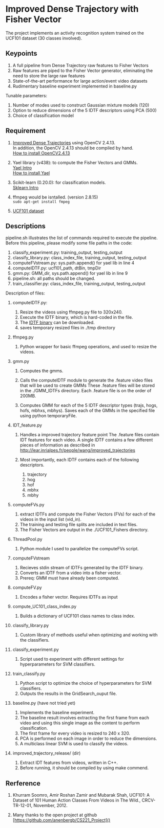 
# Improved Dense Trajectory with Fisher Vector

The project implements an activity recognition system trained on the UCF101 dataset (30 classes involved).

## Keypoints

1. A full pipeline from Dense Trajectory raw features to Fisher Vectors
2. Raw features are piped to the Fisher Vector generator, eliminating the need to store the large raw features
3. State-of-the-art performance for large action/event video datasets
4. Rudimentary baseline experiment implemented in baseline.py

 Tunable parameters:
1. Number of modes used to construct Gaussian mixture models (120)
2. Option to reduce dimensions of the 5 IDTF descriptors using PCA (500)
3. Choice of classification model


## Requirement

1. [Improved Dense Trajectories](http://lear.inrialpes.fr/people/wang/improved_trajectories) using OpenCV 2.4.13.  
In addition, the OpenCV 2.4.13 should be compiled by hand.  
[How to install OpenCV2.4.13](https://blog.csdn.net/woainishifu/article/details/77449373)

2. Yael library (v438): to compute the Fisher Vectors and GMMs.  
[Yael Intro](http://yael.gforge.inria.fr)  
[How to install Yael](https://blog.csdn.net/Running_J/article/details/52151708)

3. Scikit-learn (0.20.0): for classification models.  
[Sklearn Intro](http://scikit-learn.org/stable/)
4. ffmpeg would be isntalled. (version 2.8.15)  
`sudo apt-get install fmpeg`

5.  [UCF101 dataset](http://crcv.ucf.edu/data/UCF101.php)

## Descriptions

pipeline.sh illustrates the list of commands required to execute the pipeline. Before this pipeline, please modify some file paths in the code:
1. classify_experiment.py: training_output, testing_output
2. classify_library.py: class_index_file, training_output, testing_output
3. computeFVstream.py: sys.path.append() for yael lib in line 4
4. computeIDTF.py: ucf101_path, dtBin, tmpDir
5. gmm.py: GMM_dir, sys.path.append() for yael lib in line 9
6. pipeline.sh: all paths should be changed.
7. train_classifier.py: class_index_file, training_output, testing_output



Description of files:
1. computeIDTF.py:  
    1. Resize the videos using ffmpeg.py file to 320x240.  
    2. Execute the IDTF binary, which is hard-coded in the file.  
    3. The [IDTF binary](http://lear.inrialpes.fr/people/wang/improved_trajectories) can be downloaded.  
    4. saves temporary resized files in ./tmp directory  

2. ffmpeg.py  
    1. Python wrapper for basic ffmpeg operations, and used to resize the videos.  

3. gmm.py  
	1. Computes the gmms.  

	2. Calls the computeIDTF module to generate the .feature video files that will be used to create GMMs
	These .feature files will be stored in the ./GMM_IDTFs directory.
	Each .feature file is on the order of 200MB.  

	3. Computes GMM for each of the 5 IDTF descriptor types (trajs, hogs, hofs, mbhxs, mbhys).
	Saves each of the GMMs in the specified file using python temporaryFile.  

4. IDT_feature.py
	1. Handles a improved trajectory feature point
	The .feature files contain IDT features for each video. A single IDTF contains a few different pieces of
	information as described in http://lear.inrialpes.fr/people/wang/improved_trajectories

	2. Most importantly, each IDTF contains each of the following descriptors.
	    1. trajectory
        2. hog
        3. hof
        4. mbhx
        5. mbhy

5. computeFVs.py
	1. extract IDTFs and compute the Fisher Vectors (FVs) for each of the videos in the input list (vid_in).
	2. The training and testing file splits are included in text files.
	3. The Fisher Vectors are output in the ./UCF101_Fishers directory.

6. ThreadPool.py
	1. Python module I used to parallelize the computeFVs script.
	
7. computeFVstream
	1. Recieves stdin stream of IDTFs generated by the IDTF binary.
	2. Converts an IDTF from a video into a fisher vector.
	3. Prereq: GMM must have already been computed.


8. computeFV.py
	1. Encodes a fisher vector. Requires IDTFs as input

9. compute_UC101_class_index.py
	1. Builds a dictionary of UCF101 class names to class index.

10. classify_library.py
	1. Custom library of methods useful when optimizing and working with the classifiers.


11. classify_experiment.py
	1. Script used to experiment with different settings for hyperparameters for SVM classifiers.

12. train_classify.py
	1. Python script to optimize the choice of hyperparameters for SVM classifiers.
	2. Outputs the results in the GridSearch_ouput file.


13. baseline.py (have not tried yet)
	1. Implements the baseline experiment. 
	2. The baseline result involves extracting the first frame from each video and using this single image as the content to perform classification. 
	3. The first frame for every video is resized to 240 x 320.
	4. PCA is performed on each image in order to reduce the dimensions. 
	5. A multiclass linear SVM is used to classify the videos.

14. improved_trajectory_release/ (dir)
	1. Extract IDT features from videos, written in C++. 
	2. Before running, it should be compiled by using make commend.


## Rerference
1. Khurram Soomro, Amir Roshan Zamir and Mubarak Shah, UCF101: A Dataset of 101 Human Action Classes From Videos in The Wild., CRCV-TR-12-01, November, 2012. 

2. Many thanks to the open project at github [https://github.com/anenbergb/CS221_Project]()
